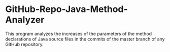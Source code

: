 # GitHub-Repo-Java-Method-Analyzer
This program analyzes the increases of the parameters of the method declarations of Java source files in the commits of the master branch of any GitHub repository.
